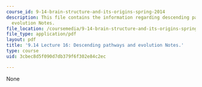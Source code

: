 ```yaml
---
course_id: 9-14-brain-structure-and-its-origins-spring-2014
description: This file contains the information regarding descending pathways and
  evolution Notes.
file_location: /coursemedia/9-14-brain-structure-and-its-origins-spring-2014/3cbec8d5f090d7db379f6f302e84c2ec_MIT9_14S14_Lecture16.pdf
file_type: application/pdf
layout: pdf
title: '9.14 Lecture 16: Descending pathways and evolution Notes.'
type: course
uid: 3cbec8d5f090d7db379f6f302e84c2ec

---
```

None